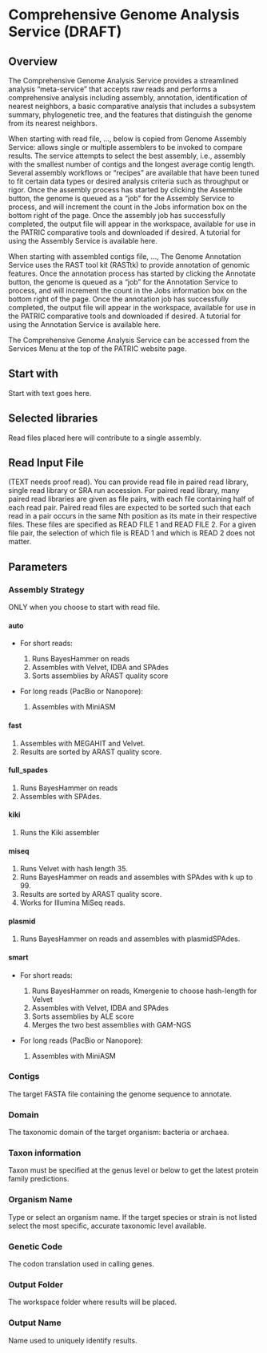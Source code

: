# Comprehensive Genome Analysis Service (DRAFT)

## Overview

The Comprehensive Genome Analysis Service provides a streamlined analysis “meta-service” that accepts raw reads and performs a comprehensive analysis including assembly, annotation, identification of nearest neighbors, a basic comparative analysis that includes a subsystem summary, phylogenetic tree, and the features that distinguish the genome from its nearest neighbors.

When starting with read file, ..., below is copied from Genome Assembly Service: allows single or multiple assemblers to be invoked to compare results. The service attempts to select the best assembly, i.e., assembly with the smallest number of contigs and the longest average contig length. Several assembly workflows or “recipes” are available that have been tuned to fit certain data types or desired analysis criteria such as throughput or rigor. Once the assembly process has started by clicking the Assemble button, the genome is queued as a “job” for the Assembly Service to process, and will increment the count in the Jobs information box on the bottom right of the page. Once the assembly job has successfully completed, the output file will appear in the workspace, available for use in the PATRIC comparative tools and downloaded if desired. A tutorial for using the Assembly Service is available here.

When starting with assembled contigs file, ..., The Genome Annotation Service uses the RAST tool kit (RASTtk) to provide annotation of genomic features. Once the annotation process has started by clicking the Annotate button, the genome is queued as a “job” for the Annotation Service to process, and will increment the count in the Jobs information box on the bottom right of the page. Once the annotation job has successfully completed, the output file will appear in the workspace, available for use in the PATRIC comparative tools and downloaded if desired. A tutorial for using the Annotation Service is available here.

The Comprehensive Genome Analysis Service can be accessed from the Services Menu at the top of the PATRIC website page.

## Start with
Start with text goes here.

## Selected libraries
Read files placed here will contribute to a single assembly.

## Read Input File
(TEXT needs proof read). You can provide read file in paired read library, single read library or SRA run accession. For paired read library, many paired read libraries are given as file pairs, with each file containing half of each read pair. Paired read files are expected to be sorted such that each read in a pair occurs in the same Nth position as its mate in their respective files. These files are specified as READ FILE 1 and READ FILE 2. For a given file pair, the selection of which file is READ 1 and which is READ 2 does not matter.

## Parameters

### Assembly Strategy
ONLY when you choose to start with read file.

#### auto
  * For short reads:
    1. Runs BayesHammer on reads
    2. Assembles with Velvet, IDBA and SPAdes
    3. Sorts assemblies by ARAST quality score

  * For long reads (PacBio or Nanopore):
    1. Assembles with MiniASM

#### fast
  1. Assembles with MEGAHIT and Velvet.
  2. Results are sorted by ARAST quality score.

#### full_spades
1. Runs BayesHammer on reads
2. Assembles with SPAdes.

#### kiki
1. Runs the Kiki assembler

#### miseq
1. Runs Velvet with hash length 35.
2. Runs BayesHammer on reads and assembles with SPAdes with k up to 99.
3. Results are sorted by ARAST quality score.
4. Works for Illumina MiSeq reads.

#### plasmid
1. Runs BayesHammer on reads and assembles with plasmidSPAdes.

#### smart
- For short reads:
  1. Runs BayesHammer on reads, Kmergenie to choose hash-length for Velvet
  2. Assembles with Velvet, IDBA and SPAdes
  3. Sorts assemblies by ALE score
  4. Merges the two best assemblies with GAM-NGS

- For long reads (PacBio or Nanopore):
  1. Assembles with MiniASM

### Contigs
The target FASTA file containing the genome sequence to annotate.

### Domain
The taxonomic domain of the target organism: bacteria or archaea.

### Taxon information
Taxon must be specified at the genus level or below to get the latest
protein family predictions.

### Organism Name
Type or select an organism name. If the target species or strain is not listed
select the most specific, accurate taxonomic level available.

### Genetic Code
The codon translation used in calling genes.

### Output Folder
The workspace folder where results will be placed.

### Output Name
Name used to uniquely identify results.

